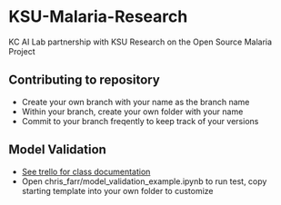 # KSU-Malaria-Research
KC AI Lab partnership with KSU Research on the Open Source Malaria Project

## Contributing to repository
* Create your own branch with your name as the branch name
* Within your branch, create your own folder with your name
* Commit to your branch freqently to keep track of your versions

## Model Validation
* [See trello for class documentation](https://trello.com/c/905HuiRU)
* Open chris_farr/model_validation_example.ipynb to run test, copy starting template into your own folder to customize

